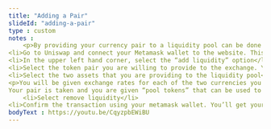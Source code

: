 ```yaml
--- 
title: "Adding a Pair"
slideId: "adding-a-pair"
type : custom     
notes : 
    <p>By providing your currency pair to a liquidity pool can be done in order to receive a return on your staked cryptocurrency. Uniswap works with both ether and ERC-20 tokens, as long as the necessary liquidity is present in the pool.
<li>Go to Uniswap and connect your Metamask wallet to the website. This allows your wallet to directly interact with the DEX</li>
<li>In the upper left hand corner, select the “add liquidity” option</li>
<li>Select the token pair you are willing to provide to the exchange. You must provide the same value in each currency in order to maintain balance for the liquidity pool</li>
<li>Select the two assets that you are providing to the liquidity pool</li></p>
<p>You will be given exchange rates for each of the two currencies you are providing in order to make sure that you are providing equal value of each currency to the pool. You will also be told the percentage of the currency you provided in relation to the entire pool, helping you calculate the expected interest gained.
Your pair is taken and you are given “pool tokens” that can be used to claim your rewards. To remove your provided liquidity to claim your rewards, select the pool option from Uniswap’s home page and select the “your liquidity” option.
    <li>Select remove liquidity</li>
<li>Confirm the transaction using your metamask wallet. You’ll get your original tokens back plus the interest gained from providing your pair to the liquidity pool</li></p>
bodyText : https://youtu.be/CqyzpbEWiBU
---
```

